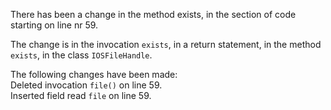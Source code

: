 There has been a change in the method exists, in the section of code starting on line nr 59.
  
The change is in the invocation ```exists```, in a return statement, in the method ```exists```, in the class ```IOSFileHandle```.
  
The following changes have been made:  
Deleted invocation ```file()``` on line 59.  
Inserted field read ```file``` on line 59.  
